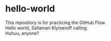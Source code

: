 # hello-world
This repository is for practicing the GitHub Flow.
<br>Hello world, Sallamari Klytseroff calling.
<br>Huhuu, anyone?
